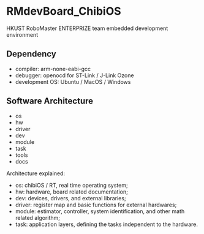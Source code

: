 # RMdevBoard_ChibiOS  

HKUST RoboMaster ENTERPRIZE team embedded development environment

## Dependency
- compiler: arm-none-eabi-gcc
- debugger: openocd for ST-Link / J-Link Ozone
- development OS: Ubuntu / MacOS / Windows

## Software Architecture
- os
- hw
- driver
- dev
- module
- task
- tools
- docs

Architecture explained:
- os:   chibiOS / RT, real time operating system;
- hw:  hardware, board related documentation;
- dev: devices, drivers, and external libraries;
- driver: register map and basic functions for external hardwares;
- module: estimator, controller, system identification, and other math related algorithm;
- task: application layers, defining the tasks independent to the hardware.
